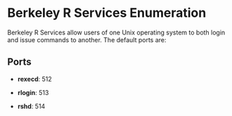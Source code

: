 # Berkeley R Services Enumeration

Berkeley R Services allow users of one Unix operating system to both login and issue commands to another.  The default ports are:

## Ports

* **rexecd**: 512

* **rlogin**: 513

* **rshd**: 514

